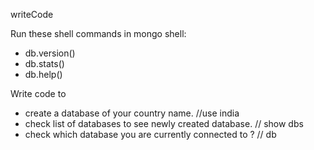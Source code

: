 writeCode

Run these shell commands in mongo shell:

- db.version()
- db.stats()
- db.help()

Write code to

- create a database of your country name. //use india
- check list of databases to see newly created database. // show dbs
- check which database you are currently connected to ? // db
